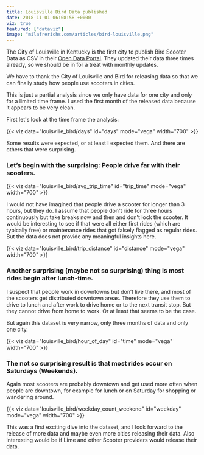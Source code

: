 ```yaml
---
title: Louisville Bird Data published
date: 2018-11-01 06:08:58 +0000
viz: true
featured: ["dataviz"]
image: "milafrerichs.com/articles/bird-louisville.png"
---
```

The City of Louisville in Kentucky is the first city to publish Bird Scooter Data as CSV in their [Open Data Portal](https://data.louisvilleky.gov/dataset/bird-scooter). They updated their data three times already, so we should be in for a treat with monthly updates.

We have to thank the City of Louisville and Bird for releasing data so that we can finally study how people use scooters in cities.

This is just a partial analysis since we only have data for one city and only for a limited time frame. I used the first month of the released data because it appears to be very clean. 

First let's look at the time frame the analysis:

{{< viz data="louisville_bird/days" id="days" mode="vega" width="700" >}}

Some results were expected, or at least I expected them. And there are others that were surprising.

### Let’s begin with the surprising: People drive far with their scooters.

{{< viz data="louisville_bird/avg_trip_time" id="trip_time" mode="vega" width="700" >}}

I would not have imagined that people drive a scooter for longer than 3 hours, but they do. I assume that people don't ride for three hours continuously but take breaks now and then and don't lock the scooter. It would be interesting to see if that were all either first rides (which are typically free) or maintenance rides that got falsely flagged as regular rides. But the data does not provide any meaningful insights here.

{{< viz data="louisville_bird/trip_distance" id="distance" mode="vega" width="700" >}}

### Another surprising (maybe not so surprising) thing is most rides begin after lunch-time.

I suspect that people work in downtowns but don’t live there, and most of the scooters get distributed downtown areas. Therefore they use them to drive to lunch and after work to drive home or to the next transit stop. But they cannot drive from home to work. Or at least that seems to be the case.

But again this dataset is very narrow, only three months of data and only one city.

{{< viz data="louisville_bird/hour_of_day" id="time" mode="vega" width="700" >}}

### The not so surprising result is that most rides occur on Saturdays (Weekends).

Again most scooters are probably downtown and get used more often when people are downtown, for example for lunch or on Saturday for shopping or wandering around.

{{< viz data="louisville_bird/weekday_count_weekend" id="weekday" mode="vega" width="700" >}}

This was a first exciting dive into the dataset, and I look forward to the release of more data and maybe even more cities releasing their data. Also interesting would be if Lime and other Scooter providers would release their data.
